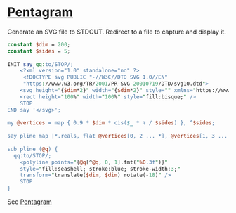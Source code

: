 [1]: https://rosettacode.org/wiki/Pentagram

# [Pentagram][1]

Generate an SVG file to STDOUT. Redirect to a file to capture and display it.

```perl
constant $dim = 200;
constant $sides = 5;
 
INIT say qq:to/STOP/;
    <?xml version="1.0" standalone="no" ?>
     <!DOCTYPE svg PUBLIC "-//W3C//DTD SVG 1.0//EN"
     "https://www.w3.org/TR/2001/PR-SVG-20010719/DTD/svg10.dtd">
    <svg height="{$dim*2}" width="{$dim*2}" style="" xmlns="https://www.w3.org/2000/svg">
    <rect height="100%" width="100%" style="fill:bisque;" />
    STOP
END say '</svg>';
 
my @vertices = map { 0.9 * $dim * cis($_ * τ / $sides) }, ^$sides;
 
say pline map |*.reals, flat @vertices[0, 2 ... *], @vertices[1, 3 ... *];
 
sub pline (@q) {
  qq:to/STOP/;
    <polyline points="{@q[^@q, 0, 1].fmt("%0.3f")}"
    style="fill:seashell; stroke:blue; stroke-width:3;"
    transform="translate($dim, $dim) rotate(-18)" />
    STOP
}
```


See [Pentagram](https://gist.github.com/thundergnat/70108a5160dd17dfe374#file-pentagram-svg)